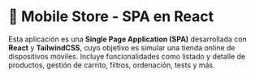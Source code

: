 # 📱 Mobile Store - SPA en React

Esta aplicación es una **Single Page Application (SPA)** desarrollada con **React** y **TailwindCSS**, cuyo objetivo es simular una tienda online de dispositivos móviles. Incluye funcionalidades como listado y detalle de productos, gestión de carrito, filtros, ordenación, tests y más.

